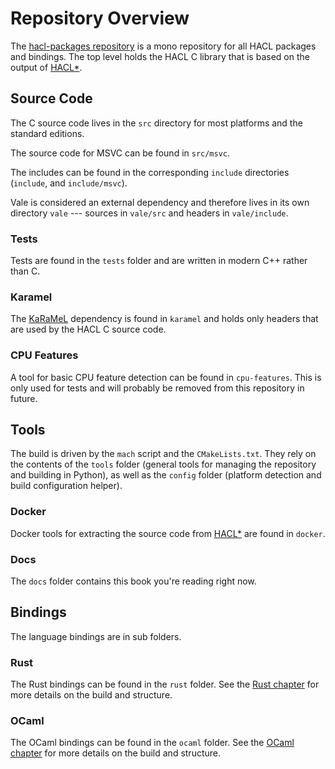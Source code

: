 # Repository Overview

The [hacl-packages repository] is a mono repository for all HACL packages and
bindings.
The top level holds the HACL C library that is based on the output of [HACL*].

## Source Code

The C source code lives in the `src` directory for most platforms and the
standard editions.
<!-- The c89 edition can be found in `src/c89` and the source code for MSVC is found
in `src/msvc`. -->
The source code for MSVC can be found in `src/msvc`.

<!-- The includes are found in the corresponding `include` directories (`include`,
`include/c89`, and `include/msvc`). -->

The includes can be found in the corresponding `include` directories (`include`, and `include/msvc`).

Vale is considered an external dependency and therefore lives in its own
directory `vale` --- sources in `vale/src` and headers in `vale/include`.

### Tests

Tests are found in the `tests` folder and are written in modern C++ rather than
C.

### Karamel

The [KaRaMeL] dependency is found in `karamel` and holds only headers that are
used by the HACL C source code.

### CPU Features

A tool for basic CPU feature detection can be found in `cpu-features`.
This is only used for tests and will probably be removed from this repository
in future.

## Tools

The build is driven by the `mach` script and the `CMakeLists.txt`.
They rely on the contents of the `tools` folder (general tools for managing the
repository and building in Python), as well as the `config` folder (platform
detection and build configuration helper).

### Docker

Docker tools for extracting the source code from [HACL*] are found in `docker`.

### Docs

The `docs` folder contains this book you're reading right now.

## Bindings

The language bindings are in sub folders.

### Rust

The Rust bindings can be found in the `rust` folder.
See the [Rust chapter] for more details on the build and structure.

### OCaml

The OCaml bindings can be found in the `ocaml` folder.
See the [OCaml chapter] for more details on the build and structure.

[hacl-packages repository]: https://github.com/cryspen/hacl-packages
[hacl*]: https://github.com/project-everest/hacl-star
[karamel]: https://github.com/FStarLang/karamel
[ocaml chapter]: ./rust-build.md
[rust chapter]: ./ocaml-build.md
